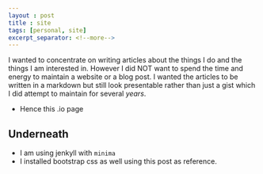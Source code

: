 ```yaml
---
layout : post
title : site
tags: [personal, site]
excerpt_separator: <!--more-->
---
```

I wanted to concentrate on writing articles about the things I do and the things I am interested in. However I did NOT want to spend the time and energy to maintain a website or a blog post. I wanted the articles to be written in a markdown but still look presentable rather than just a gist which I did attempt to maintain for several *years*.
 <!--more-->
- Hence this .io page

## Underneath
- I am using jenkyll with `minima`
- I installed bootstrap css as well using this post as reference.